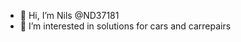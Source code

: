 - 👋 Hi, I’m Nils @ND37181
- 👀 I’m interested in solutions for cars and carrepairs
<!---
ND37181/ND37181 is a ✨ special ✨ repository because its `README.md` (this file) appears on your GitHub profile.
You can click the Preview link to take a look at your changes.
--->
